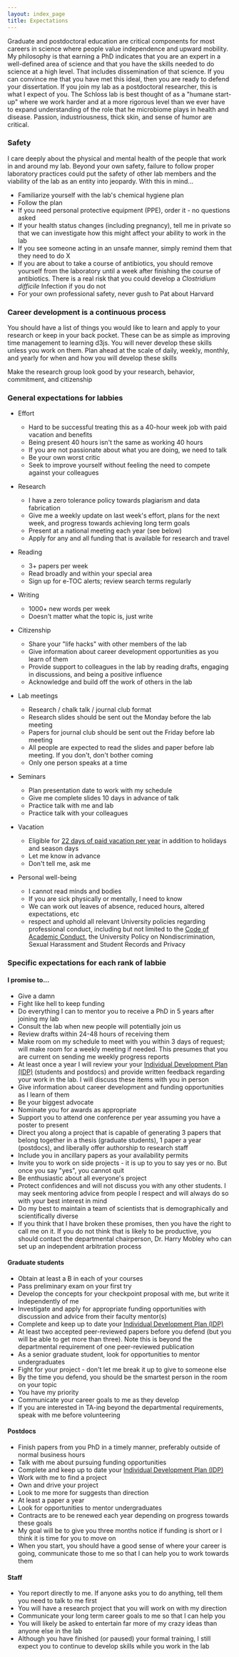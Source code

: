 ```yaml
---
layout: index_page
title: Expectations
---
```


Graduate and postdoctoral education are critical components for most careers in science where people value independence and upward mobility. My philosophy is that earning a PhD indicates that you are an expert in a well-defined area of science and that you have the skills needed to do science at a high level. That includes dissemination of that science. If you can convince me that you have met this ideal, then you are ready to defend your dissertation. If you join my lab as a postdoctoral researcher, this is what I expect of you. The Schloss lab is best thought of as a "humane start-up" where we work harder and at a more rigorous level than we ever have to expand understanding of the role that he microbiome plays in health and disease. Passion, industriousness, thick skin, and sense of humor are critical.



### Safety

I care deeply about the physical and mental health of the people that work in and around my lab. Beyond your own safety, failure to follow proper laboratory practices could put the safety of other lab members and the viability of the lab as an entity into jeopardy. With this in mind...

* Familiarize yourself with the lab's chemical hygiene plan
* Follow the plan
* If you need personal protective equipment (PPE), order it - no questions asked
* If your health status changes (including pregnancy), tell me in private so that we can investigate how this might affect your ability to work in the lab
* If you see someone acting in an unsafe manner, simply remind them that they need to do X
* If you are about to take a course of antibiotics, you should remove yourself from the laboratory until a week after finishing the course of antibiotics. There is a real risk that you could develop a *Clostridium difficile* Infection if you do not
* For your own professional safety, never gush to Pat about Harvard

### Career development is a continuous process

You should have a list of things you would like to learn and apply to your research or keep in your back pocket. These can be as simple as improving time management to learning d3js. You will never develop these skills unless you work on them. Plan ahead at the scale of daily, weekly, monthly, and yearly for when and how you will develop these skills


<div class="announce">
Make the research group look good by your research, behavior, commitment, and citizenship
</div>


### General expectations for labbies

* Effort
  * Hard to be successful treating this as a 40-hour week job with paid vacation and benefits
  * Being present 40 hours isn't the same as working 40 hours
  * If you are not passionate about what you are doing, we need to talk
  * Be your own worst critic
  * Seek to improve yourself without feeling the need to compete against your colleagues

* Research
  * I have a zero tolerance policy towards plagiarism and data fabrication
  * Give me a weekly update on last week's effort, plans for the next week, and progress towards achieving long term goals
  * Present at a national meeting each year (see below)
  * Apply for any and all funding that is available for research and travel

* Reading
  * 3+ papers per week
  * Read broadly and within your special area
  * Sign up for e-TOC alerts; review search terms regularly

* Writing
  * 1000+ new words per week
  * Doesn't matter what the topic is, just write

* Citizenship
  * Share your "life hacks" with other members of the lab
  * Give information about career development opportunities as you learn of them
  * Provide support to colleagues in the lab by reading drafts, engaging in discussions, and being a positive influence
  * Acknowledge and build off the work of others in the lab

* Lab meetings
  * Research / chalk talk / journal club format
  * Research slides should be sent out the Monday before the lab meeting
  * Papers for journal club should be sent out the Friday before lab meeting
  * All people are expected to read the slides and paper before lab meeting. If you don't, don't bother coming
  * Only one person speaks at a time

* Seminars
  * Plan presentation date to work with my schedule
  * Give me complete slides 10 days in advance of talk
  * Practice talk with me and lab
  * Practice talk with your colleagues

* Vacation
  * Eligible for [22 days of paid vacation per year](https://hr.umich.edu/working-u-m/my-employment/faculty-human-resources-services/benefits-postdoctoral-research-fellows) in addition to holidays and season days
  * Let me know in advance
  * Don't tell me, ask me

* Personal well-being
  * I cannot read minds and bodies
  * If you are sick physically or mentally, I need to know
  * We can work out leaves of absence, reduced hours, altered expectations, etc
  * respect and uphold all relevant University policies regarding professional conduct, including but not limited to the [Code of Academic Conduct](#), the University Policy on Nondiscrimination, Sexual Harassment and Student Records and Privacy


### Specific expectations for each rank of labbie

#### I promise to...
* Give a damn  
* Fight like hell to keep funding
* Do everything I can to mentor you to receive a PhD in 5 years after joining my lab
* Consult the lab when new people will potentially join us
* Review drafts within 24-48 hours of receiving them
* Make room on my schedule to meet with you within 3 days of request; will make room for a weekly meeting if needed. This presumes that you are current on sending me weekly progress reports
* At least once a year I will review your your [Individual Development Plan (IDP)](http://sitemaker.umich.edu/pibs.tracker/home) (students and postdocs) and provide written feedback regarding your work in the lab. I will discuss these items with you in person
* Give information about career development and funding opportunities as I learn of them
* Be your biggest advocate
* Nominate you for awards as appropriate
* Support you to attend one conference per year assuming you have a poster to present
* Direct you along a project that is capable of generating 3 papers that belong together in a thesis (graduate students), 1 paper a year (postdocs), and liberally offer authorship to research staff
* Include you in ancillary papers as your availability permits
* Invite you to work on side projects - it is up to you to say yes or no. But once you say "yes", you cannot quit
* Be enthusiastic about all everyone's project
* Protect confidences and will not discuss you with any other students. I may seek mentoring advice from people I respect and will always do so with your best interest in mind
* Do my best to maintain a team of scientists that is demographically and scientifically diverse
* If you think that I have broken these promises, then you have the right to call me on it. If you do not think that is likely to be productive, you should contact the departmental chairperson, Dr. Harry Mobley who can set up an independent arbitration process

#### Graduate students
* Obtain at least a B in each of your courses
* Pass preliminary exam on your first try
* Develop the concepts for your checkpoint proposal with me, but write it independently of me
* Investigate and apply for appropriate funding opportunities with discussion and advice from their faculty mentor(s)
* Complete and keep up to date your [Individual Development Plan (IDP)](http://sitemaker.umich.edu/pibs.tracker/home)
* At least two accepted peer-reviewed papers before you defend (but you will be able to get more than three). Note this is beyond the departmental requirement of one peer-reviewed publication
* As a senior graduate student, look for opportunities to mentor undergraduates
* Fight for your project - don't let me break it up to give to someone else
* By the time you defend, you should be the smartest person in the room on your topic
* You have my priority
* Communicate your career goals to me as they develop
* If you are interested in TA-ing beyond the departmental requirements, speak with me before volunteering

#### Postdocs
* Finish papers from you PhD in a timely manner, preferably outside of normal business hours
* Talk with me about pursuing funding opportunities
* Complete and keep up to date your [Individual Development Plan (IDP)](http://sitemaker.umich.edu/pibs.tracker/home)
* Work with me to find a project
* Own and drive your project
* Look to me more for suggests than direction
* At least a paper a year
* Look for opportunities to mentor undergraduates
* Contracts are to be renewed each year depending on progress towards these goals
* My goal will be to give you three months notice if funding is short or I think it is time for you to move on
* When you start, you should have a good sense of where your career is going, communicate those to me so that I can help you to work towards them

#### Staff
* You report directly to me. If anyone asks you to do anything, tell them you need to talk to me first
* You will have a research project that you will work on with my direction
* Communicate your long term career goals to me so that I can help you
* You will likely be asked to entertain far more of my crazy ideas than anyone else in the lab
* Although you have finished (or paused) your formal training, I still expect you to continue to develop skills while you work in the lab

